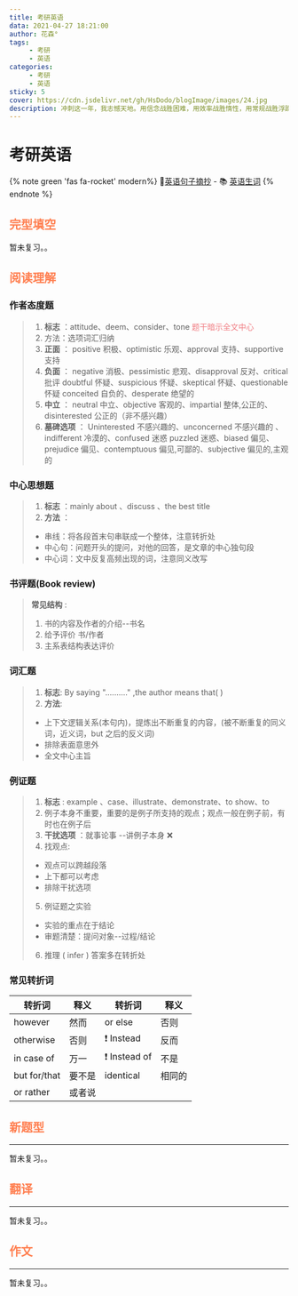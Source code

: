 ```yaml
---
title: 考研英语
data: 2021-04-27 18:21:00
author: 花森°
tags: 
     - 考研
     - 英语
categories: 
	 - 考研
	 - 英语
sticky: 5
cover: https://cdn.jsdelivr.net/gh/HsDodo/blogImage/images/24.jpg
description: 冲刺这一年，我志憾天地。用信念战胜困难，用效率战胜惰性，用常规战胜浮躁。激情似火，心静如水。全力拼搏每一天，专注高效每一节，聚精会神每一分。付出非常之努力，收获非常之进步。冲刺这一年，决胜这一生;冲刺这一年，幸福八十年;冲刺这一年，全家尽欢颜!
---
```


# 考研英语

{% note green 'fas fa-rocket' modern%}
 			🎈[英语句子摘抄](/2020/09/09/英语句子摘抄/) - 📚 [英语生词](/2021/05/09/英语生词/)
{% endnote %}


## <font color='#ff7f50'>完型填空</font>

暂未复习。。

## <font color='#ff7f50'>阅读理解</font>

### <font size="3px">作者态度题</font>

>1. __标志__ ：attitude、deem、consider、tone <font color="#f07c82">题干暗示全文中心 </font>
>2. 方法：选项词汇归纳
>3. __正面__ ：
>  positive 积极、optimistic 乐观、approval 支持、supportive 支持
>4. __负面__ ：
>  negative 消极、pessimistic 悲观、disapproval 反对、critical 批评
>  doubtful 怀疑、suspicious 怀疑、skeptical 怀疑、questionable 怀疑
>  conceited 自负的、desperate 绝望的
>5. __中立__ ：
>   neutral 中立、objective 客观的、impartial 整体,公正的、disinterested 公正的（非不感兴趣）
>6. __墓碑选项__ ：
>   Uninterested 不感兴趣的、unconcerned 不感兴趣的 、indifferent 冷漠的、confused 迷惑
>   puzzled 迷惑、biased 偏见、prejudice 偏见、contemptuous 偏见,可鄙的、subjective 偏见的,主观的


### <font size="3px">中心思想题</font>

>  1. __标志__ ：mainly about  、discuss 、the best title
>  2. __方法__ ：
>    - 串线：将各段首末句串联成一个整体，注意转折处
>    - 中心句：问题开头的提问，对他的回答，是文章的中心独句段
>    - 中心词：文中反复高频出现的词，注意同义改写

### <font size="3px">书评题(Book review)</font>

> __常见结构__ :
> 	1. 书的内容及作者的介绍--书名
> 	2. 给予评价 书/作者
> 	3. 主系表结构表达评价

### <font size="3px">词汇题</font>

>1. __标志__: By saying ".........." ,the author means that(   )
>2. __方法__: 
>   - 上下文逻辑关系(本句内)，提炼出不断重复的内容，(被不断重复的同义词，近义词，but 之后的反义词)
>   - 排除表面意思外
>   - 全文中心主旨

### <font size="3px">例证题</font>

>1. __标志__ : example 、case、illustrate、demonstrate、to show、to
>2. 例子本身不重要，重要的是例子所支持的观点；观点一般在例子前，有时也在例子后
>3. __干扰选项__ ：就事论事 --讲例子本身 ❌
>4. 找观点:
>   - 观点可以跨越段落
>   - 上下都可以考虑
>   - 排除干扰选项
>5. 例证题之实验
>   - 实验的重点在于结论
>   - 审题清楚：提问对象--过程/结论
>6. 推理 ( infer ) 答案多在转折处

###  <font size="3px">常见转折词</font>

| 转折词       | 释义   | 转折词       | 释义   |
| ------------ | ------ | ------------ | ------ |
| however      | 然而   | or else      | 否则   |
| otherwise    | 否则   | ❗ Instead    | 反而   |
| in case of   | 万一   | ❗ Instead of | 不是   |
| but for/that | 要不是 | identical    | 相同的 |
| or rather    | 或者说 |              |        |





## <font color='#ff7f50'>新题型</font>

---

暂未复习。。



## <font color='#ff7f50'>翻译</font>

---

暂未复习。。



## <font color='#ff7f50'>作文</font>

---

暂未复习。。



